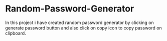 # Random-Password-Generator
In this project i have created random password generator by clicking on generate password button and also click on copy icon to copy password on clipboard.
